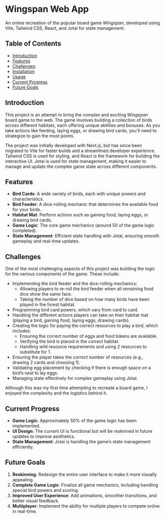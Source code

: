 # Wingspan Web App

An online recreation of the popular board game _Wingspan_, developed using Vite, Tailwind CSS, React, and Jotai for state management.

## Table of Contents

- [Introduction](#introduction)
- [Features](#features)
- [Challenges](#challenges)
- [Installation](#installation)
- [Usage](#usage)
- [Current Progress](#current-progress)
- [Future Goals](#future-goals)

## Introduction

This project is an attempt to bring the complex and exciting _Wingspan_ board game to the web. The game involves building a collection of birds across different habitats, each offering unique abilities and bonuses. As you take actions like feeding, laying eggs, or drawing bird cards, you'll need to strategize to gain the most points.

The project was initially developed with Next.js, but has since been migrated to Vite for faster builds and a streamlined developer experience. Tailwind CSS is used for styling, and React is the framework for building the interactive UI. Jotai is used for state management, making it easier to manage and update the complex game state across different components.

## Features

- **Bird Cards**: A wide variety of birds, each with unique powers and characteristics.
- **Bird Feeder**: A dice-rolling mechanic that determines the available food for your birds.
- **Habitat Mat**: Perform actions such as gaining food, laying eggs, or drawing bird cards.
- **Game Logic**: The core game mechanics (around 50 of the game logic completed).
- **State Management**: Efficient state handling with Jotai, ensuring smooth gameplay and real-time updates.

## Challenges

One of the most challenging aspects of this project was building the logic for the various components of the game. These include:

- Implementing the bird feeder and the dice-rolling mechanics:
  - Allowing players to re-roll the bird feeder when all remaining food dice show the same face.
  - Taking the number of dice based on how many birds have been played in the forest habitat.
- Programming bird card powers, which vary from card to card.
- Handling the different actions players can take on their habitat mat (playing a bird, gaining food, laying eggs, drawing cards).
- Creating the logic for paying the correct resources to play a bird, which includes:
  - Ensuring the correct number of eggs and food tokens are available.
  - Verifying the bird is placed in the correct habitat.
  - Handling wild resource requirements and using 2 resources to substitute for 1.
- Ensuring the player takes the correct number of resources (e.g., drawing 2 cards and choosing 1).
- Validating egg placement by checking if there is enough space on a bird’s nest to lay eggs.
- Managing state effectively for complex gameplay using Jotai.

Although this was my first time attempting to recreate a board game, I enjoyed the complexity and the logistics behind it.

## Current Progress

- **Game Logic**: Approximately 50% of the game logic has been implemented.
- **UI Design**: The current UI is functional but will be reskinned in future updates to improve aesthetics.
- **State Management**: Jotai is handling the game’s state management efficiently.

## Future Goals

1. **Reskinning**: Redesign the entire user interface to make it more visually appealing.
2. **Complete Game Logic**: Finalize all game mechanics, including handling special bird powers and scoring.
3. **Improved User Experience**: Add animations, smoother transitions, and better visual feedback.
4. **Multiplayer**: Implement the ability for multiple players to compete online in real-time.
